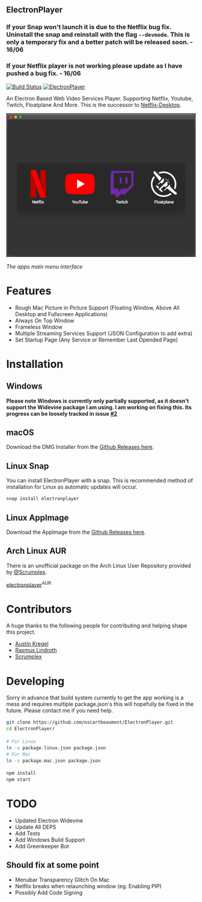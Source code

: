 ## ElectronPlayer

### If your Snap won't launch it is due to the Netflix bug fix. Uninstall the snap and reinstall with the flag `--devmode`. This is only a temporary fix and a better patch will be released soon. - 16/06
### If your Netflix player is not working please update as I have pushed a bug fix. - 16/06

[![Build Status](https://travis-ci.org/oscartbeaumont/ElectronPlayer.svg?branch=master)](https://travis-ci.org/oscartbeaumont/ElectronPlayer)
[![ElectronPlayer](https://snapcraft.io/electronplayer/badge.svg)](https://snapcraft.io/electronplayer)

An Electron Based Web Video Services Player. Supporting Netflix, Youtube, Twitch, Floatplane And More. This is the successor to [Netflix-Desktop](https://github.com/oscartbeaumont/Netflix-Desktop).

![ElectronPlayer Menu](docs/ElectronPlayer.png)

_The apps main menu interface_

# Features

- Rough Mac Picture in Picture Support (Floating Window, Above All Desktop and Fullscreen Applications)
- Always On Top Window
- Frameless Window
- Multiple Streaming Services Support (JSON Configuration to add extra)
- Set Startup Page (Any Service or Remember Last Opended Page)

# Installation

## Windows

**Please note Windows is currently only partially supported, as it doesn't support the Widevine package I am using. I am working on fixing this. Its progress can be loosely tracked in issue [#2](https://github.com/oscartbeaumont/ElectronPlayer/issues/2)**

## macOS

Download the DMG Installer from the [Github Releases here](https://github.com/oscartbeaumont/ElectronPlayer/releases).

## Linux Snap

You can install ElectronPlayer with a snap. This is recommended method of installation for Linux as automatic updates will occur.

```bash
snap install electronplayer
```

## Linux AppImage

Download the AppImage from the [Github Releases here](https://github.com/oscartbeaumont/ElectronPlayer/releases).

## Arch Linux AUR

There is an unofficial package on the Arch Linux User Repository provided by [@Scrumplex](https://github.com/Scrumplex).

[electronplayer](https://aur.archlinux.org/packages/electronplayer/)<sup>AUR</sup>

# Contributors

A huge thanks to the following people for contributing and helping shape this project.

- [Austin Kregel](https://github.com/austinkregel)
- [Rasmus Lindroth](https://github.com/RasmusLindroth)
- [Scrumplex](https://github.com/Scrumplex)

# Developing

Sorry in advance that build system currently to get the app working is a mess and requires multiple package.json's this will hopefully be fixed in the future. Please contact me if you need help.

```bash
git clone https://github.com/oscartbeaumont/ElectronPlayer.git
cd ElectronPlayer/

# For Linux
ln -s package.linux.json package.json
# For Mac
ln -s package.mac.json package.json

npm install
npm start
```

# TODO

- Updated Electron Widevine
- Update All DEPS
- Add Tests
- Add Windows Build Support
- Add Greenkeeper Bot

## Should fix at some point

- Menubar Transparency Glitch On Mac
- Netflix breaks when relaunching window (eg. Enabling PIP)
- Possibly Add Code Signing
